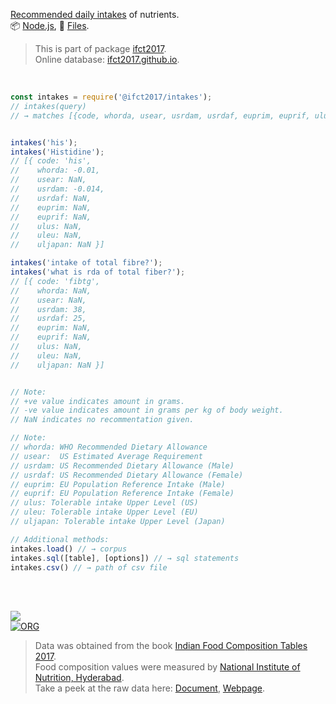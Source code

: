 [Recommended daily intakes] of nutrients.<br>
📦 [Node.js](https://www.npmjs.com/package/@ifct2017/intakes),
📜 [Files](https://unpkg.com/@ifct2017/intakes/).

> This is part of package [ifct2017].<br>
> Online database: [ifct2017.github.io].

<br>

```javascript
const intakes = require('@ifct2017/intakes');
// intakes(query)
// → matches [{code, whorda, usear, usrdam, usrdaf, euprim, euprif, ulus, uleu, uljapan}]


intakes('his');
intakes('Histidine');
// [{ code: 'his',
//    whorda: -0.01,
//    usear: NaN,
//    usrdam: -0.014,
//    usrdaf: NaN,
//    euprim: NaN,
//    euprif: NaN,
//    ulus: NaN,
//    uleu: NaN,
//    uljapan: NaN }]

intakes('intake of total fibre?');
intakes('what is rda of total fiber?');
// [{ code: 'fibtg',
//    whorda: NaN,
//    usear: NaN,
//    usrdam: 38,
//    usrdaf: 25,
//    euprim: NaN,
//    euprif: NaN,
//    ulus: NaN,
//    uleu: NaN,
//    uljapan: NaN }]


// Note:
// +ve value indicates amount in grams.
// -ve value indicates amount in grams per kg of body weight.
// NaN indicates no recommentation given.

// Note:
// whorda: WHO Recommended Dietary Allowance
// usear:  US Estimated Average Requirement
// usrdam: US Recommended Dietary Allowance (Male)
// usrdaf: US Recommended Dietary Allowance (Female)
// euprim: EU Population Reference Intake (Male)
// euprif: EU Population Reference Intake (Female)
// ulus: Tolerable intake Upper Level (US)
// uleu: Tolerable intake Upper Level (EU)
// uljapan: Tolerable intake Upper Level (Japan)
```

```javascript
// Additional methods:
intakes.load() // → corpus
intakes.sql([table], [options]) // → sql statements
intakes.csv() // → path of csv file
```

<br>
<br>

[![](https://i.imgur.com/D5UYmbD.jpg)](http://ifct2017.com/)<br>
[![ORG](https://img.shields.io/badge/org-ifct2017-green?logo=Org)](https://ifct2017.github.io)

> Data was obtained from the book [Indian Food Composition Tables 2017].<br>
> Food composition values were measured by [National Institute of Nutrition, Hyderabad].<br>
> Take a peek at the raw data here: [Document], [Webpage].

[ifct2017]: https://www.npmjs.com/package/ifct2017
[Indian Food Composition Tables 2017]: http://ifct2017.com/
[Recommended daily intakes]: https://github.com/ifct2017/intakes/tree/master/index.csv
[ifct2017.github.io]: https://ifct2017.github.io
[National Institute of Nutrition, Hyderabad]: https://www.nin.res.in/
[Document]: https://docs.google.com/spreadsheets/d/14rD34GjeJ6jx9-RXLa7zu4m_896CojCP4qSTPKeWLEU/edit?usp=sharing
[Webpage]: https://docs.google.com/spreadsheets/d/e/2PACX-1vShOB5MaBlnccsBXPGT1KbG3442fF7ZPChdJCm7Ez3C9ejVF6503gMY28dOOdBJRDpCLL9o0BfJO8Nj/pubhtml
